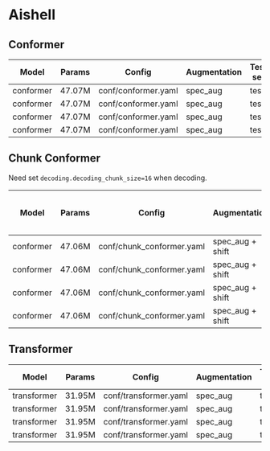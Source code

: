 # Aishell

## Conformer

| Model | Params | Config | Augmentation| Test set | Decode method | Loss | CER |  paddle version
| --- | --- | --- | --- | --- | --- | --- | --- | --- |
| conformer | 47.07M  | conf/conformer.yaml | spec_aug | test | attention | - | 0.0548 |  2.2.2
| conformer | 47.07M  | conf/conformer.yaml | spec_aug | test | ctc_greedy_search | - | 0.05127 | 2.2.2 
| conformer | 47.07M  | conf/conformer.yaml | spec_aug| test | ctc_prefix_beam_search | - | 0.05131 |  2.2.2
| conformer | 47.07M  | conf/conformer.yaml | spec_aug | test | attention_rescoring | - | 0.04829 |  2.2.2


## Chunk Conformer
Need set `decoding.decoding_chunk_size=16` when decoding.

| Model | Params | Config | Augmentation| Test set | Decode method | Chunk Size & Left Chunks | Loss | CER |  
| --- | --- | --- | --- | --- | --- | --- | --- | --- |  
| conformer | 47.06M | conf/chunk_conformer.yaml | spec_aug + shift | test | attention | 16, -1 | - | 0.061939 |  
| conformer | 47.06M | conf/chunk_conformer.yaml | spec_aug + shift | test | ctc_greedy_search | 16, -1 | - | 0.070806 |  
| conformer | 47.06M | conf/chunk_conformer.yaml | spec_aug + shift | test | ctc_prefix_beam_search | 16, -1 | - | 0.070739 |  
| conformer | 47.06M | conf/chunk_conformer.yaml | spec_aug + shift | test | attention_rescoring | 16, -1 |  - | 0.059400 |  


## Transformer 

| Model | Params | Config | Augmentation| Test set | Decode method | Loss | CER |  
| --- | --- | --- | --- | --- | --- | --- | --- |  
| transformer | 31.95M  | conf/transformer.yaml | spec_aug | test | attention | 3.8103787302970886 | 0.056588 |  
| transformer | 31.95M  | conf/transformer.yaml | spec_aug | test | ctc_greedy_search | 3.8103787302970886 | 0.059932 |  
| transformer | 31.95M  | conf/transformer.yaml | spec_aug | test | ctc_prefix_beam_search | 3.8103787302970886 | 0.059989 |  
| transformer | 31.95M  | conf/transformer.yaml | spec_aug | test | attention_rescoring | 3.8103787302970886 | 0.052273 |  
